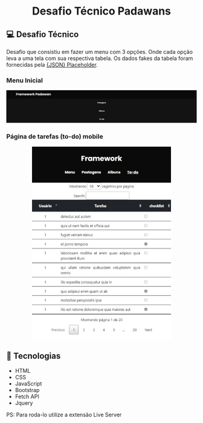 <h1 align="center">
    Desafio Técnico Padawans
</h1>

## 💻 Desafio Técnico

Desafio que consistiu em fazer um menu com 3 opções. Onde cada opção leva a uma tela com sua respectiva tabela. Os dados fakes da tabela foram fornecidas pela [{JSON} Placeholder](https://jsonplaceholder.typicode.com/).

### Menu Inicial

<img src="/img/menu1_readme.png" alt="Menu inicial">

### Página de tarefas (to-do) mobile

<p align="center">
<img src="/img/todo_readme.jpeg" alt="Página dos to-dos">
</p>

## 🚀 Tecnologias

- HTML
- CSS
- JavaScript
- Bootstrap
- Fetch API 
- Jquery

PS: Para roda-lo utilize a extensão Live Server
